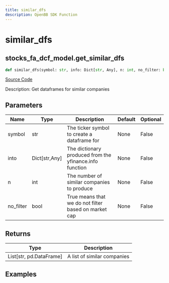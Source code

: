 ```yaml
---
title: similar_dfs
description: OpenBB SDK Function
---
```

# similar_dfs

## stocks_fa_dcf_model.get_similar_dfs

```python
def similar_dfs(symbol: str, info: Dict[str, Any], n: int, no_filter: bool) -> None:
```
[Source Code](https://github.com/OpenBB-finance/OpenBBTerminal/tree/main/openbb_terminal/stocks/fundamental_analysis/dcf_model.py#L467)

Description: Get dataframes for similar companies

## Parameters

| Name | Type | Description | Default | Optional |
| ---- | ---- | ----------- | ------- | -------- |
| symbol | str | The ticker symbol to create a dataframe for | None | False |
| into | Dict[str,Any] | The dictionary produced from the yfinance.info function | None | False |
| n | int | The number of similar companies to produce | None | False |
| no_filter | bool | True means that we do not filter based on market cap | None | False |

## Returns

| Type | Description |
| ---- | ----------- |
| List[str, pd.DataFrame] | A list of similar companies |

## Examples

